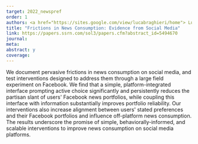 ```yaml
---
target: 2022_newspref
order: 1
authors: <a href="https://sites.google.com/view/lucabraghieri/home"> Luca Braghieri </a> and  <a href="https://hannahtrachtman.com/">Hannah Trachtman </a>
title: "Frictions in News Consumption: Evidence from Social Media"
link: https://papers.ssrn.com/sol3/papers.cfm?abstract_id=5494670
journal: 
meta: 
abstract: y
coverage:
---
```


We document pervasive frictions in news consumption on social media, and test interventions designed to address them through a large field experiment on Facebook. We find that a simple, platform-integrated interface prompting active choice significantly and persistently reduces the partisan slant of users' Facebook news portfolios, while coupling this interface with information substantially improves portfolio reliability. Our interventions also increase alignment between users' stated preferences and their Facebook portfolios and influence off-platform news consumption. The results underscore the promise of simple, behaviorally-informed, and scalable interventions to improve news consumption on social media platforms.

